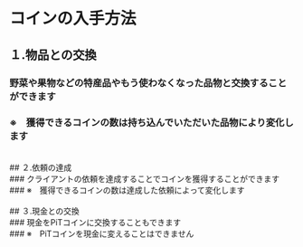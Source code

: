 # コインの入手方法<br>
## １.物品との交換<br>
### 野菜や果物などの特産品やもう使わなくなった品物と交換することができます<br>
### ※　獲得できるコインの数は持ち込んでいただいた品物により変化します<br>
<br>
## ２.依頼の達成<br>
### クライアントの依頼を達成することでコインを獲得することができます<br>
### ※　獲得できるコインの数は達成した依頼によって変化します<br>
<br>
## ３.現金との交換<br>
### 現金をPiTコインに交換することもできます<br>
### ※　PiTコインを現金に変えることはできません
